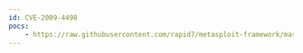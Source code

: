 ```yaml
---
id: CVE-2009-4498
pocs:
    - https://raw.githubusercontent.com/rapid7/metasploit-framework/master/modules/exploits/linux/misc/zabbix_server_exec.rb
---
```


